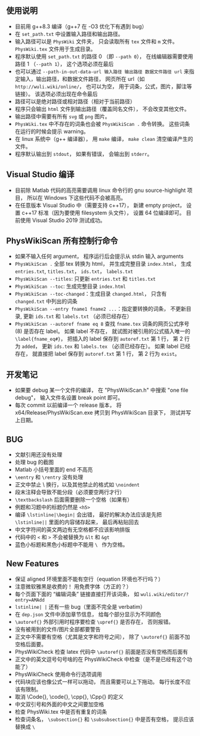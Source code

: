 ## 使用说明
* 目前用 g++8.3 编译（g++7 在 -O3 优化下有遇到 bug）
* 在 `set_path.txt` 中设置输入路径和输出路径。
* 输入路径可以是 `PhysWiki` 文件夹， 只会读取所有 `tex` 文件和 `m` 文件。 `PhysWiki.tex` 文件用于生成目录。
* 程序默认使用 `set_path.txt` 的路径 0 （即 `--path 0`）， 在线编辑器需要使用路径 1 （`--path 1`）， 这个选项必须在最后
* 也可以通过 `--path-in-out-data-url 输入路径 输出路径 数据文件路径 url` 来指定输入，输出路径，和数据文件路径， 网页所在 url（如 `http://wuli.wiki/online/`， 也可以为空， 用于词条，公式，图片，脚注等链接）。 该选项必须出现在命令最后
* 路径可以是绝对路径或相对路径（相对于当前路径）
* 程序只会输出 `html` 文件到输出路径（覆盖同名文件）， 不会改变其他文件。
* 输出路径中需要有所有 `svg` 或 `png` 图片。
* `PhysWiki.tex` 中不存在的词条也会被 `PhysWikiScan .` 命令转换。 这些词条在运行的时候会提示 warning。
* 在 linux 系统中（g++ 编译器）， 用 `make` 编译， `make clean` 清空编译产生的文件。
* 程序默认输出到 `stdout`， 如果有错误， 会输出到 `stderr`。

## Visual Studio 编译
* 目前除 Matlab 代码的高亮需要调用 linux 命令行的 gnu source-highlight 项目， 所以在 Windows 下这些代码不会被高亮。
* 在任意版本 Visual Studio 中（需要支持 c++17）， 新建 empty project， 设置 c++17 标准（因为要使用 filesystem 头文件）， 设置 64 位编译即可。 目前使用 Visual Studio 2019 测试成功。

## PhysWikiScan 所有控制行命令
* 如果不输入任何 argument， 程序运行后会提示从 stdin 输入 arguments
* `PhysWikiScan .` 全部 tex 转换为 html， 并生成完整目录 `index.html`， 生成 `entries.txt`, `titles.txt`， `ids.txt`， `labels.txt`
* `PhysWikiScan --titles`: 只更新 `entries.txt` 和 `titles.txt`
* `PhysWikiScan --toc`: 生成完整目录 `index.html`
* `PhysWikiScan --toc-changed`：生成目录 `changed.html`， 只含有 `changed.txt` 中列出的词条
* `PhysWikiScan --entry fname1 fname2 ...`：指定要转换的词条， 不更新目录, 更新 `ids.txt` 和 `labels.txt` （必须已经存在）
* `PhysWikiScan --autoref fname eq 8` 查找 `fname.tex` 词条的网页公式序号 (8) 是否存在 label。 如果 label 不存在， 就试图对被引用的公式插入唯一的 `\label{fname_eq#}`， 把插入的 label 保存到 `autoref.txt` 第 1 行， 第 2 行为 `added`， 更新 `ids.tex` 和 `labels.tex` （必须已经存在）。 如果 label 已经存在， 就直接把 label 保存到 `autoref.txt` 第 1 行， 第 2 行为 `exist`。 

## 开发笔记
* 如果要 debug 某一个文件的编译， 在 "PhysWikiScan.h" 中搜索 "one file debug"， 输入文件名设置 break point 即可。
* 每次 commit 以前编译一个 release 版本， 将 x64/Release/PhysWikiScan.exe 拷贝到 PhysWikiScan 目录下， 测试并写上日期。

## BUG
* 文献引用还没有处理
* 处理 bug 的截图
* Matlab 小括号里面的 end 不高亮
* `\eentry` 和 `\rentry` 没有处理
* 正文中禁止 \\ 换行，以及其他禁止的格式如 `\noindent`
* 段末注释会导致不能分段（必须要空两行才行）
* `\textbackslash` 后面需要删除一个空格（如果有）
* 例题和习题中的标题仍然是 `<h5>`
* 编译 `\lstinline|\begin|` 会出错， 最好的解决办法应该是先把 `\lstinline||` 里面的内容储存起来， 最后再粘贴回去
* 中文字符间的英文两边有无空格都不应该影响排版
* 代码中的 `<` 和 `>` 不会被替换为 `&lt` 和 `&gt`
* 蓝色小标题和黑色小标题中不能用 `\ ` 作为空格。

## New Features
* 保证 aligned 环境里面不能有空行（equation 环境也不行吗？）
* 注意微软雅黑是收费的！ 用免费字体（方正的？）
* 每个页面下面的 “编辑词条” 链接直接打开该词条， 如 `wuli.wiki/editor/?entry=AMAdd`
* `lstinline| |` 还有一些 bug（里面不完全是 verbatim）
* 在 `dep.json` 文件中添加章节信息， 给每个部分显示为不同颜色
* `\autoref{}` 外部引用时程序要检查 `\upref{}` 是否存在， 否则报错。
* 没有被用到的文件/图片全部都要警告
* 正文中不需要有空格（尤其是文字和符号之间）， 除了 `\autoref{}` 前面不加空格后面要。
* PhysWikiCheck 检查 latex 代码中 `\autoref{}` 前面是否没有空格而后面有
* 正文中的英文逗号句号啥的在 PhysWikiCheck 中检查（是不是已经有这个功能了）
* PhysWikiCheck 使用命令行选项调用
* 代码块应该也像公式一样可以拖动， 而且需要可以上下拖动。 每行长度不应该有限制。
* 取消 \Code{}, \code{}, \cpp{}, \Cpp{} 的定义
* 中文双引号和外面的中文之间要加空格
* 检查 PhysWiki.tex 中是否有重复的词条
* 检查词条名， `\subsection{}` 和 `\subsubsection{}` 中是否有空格， 提示应该替换成 `\ `
